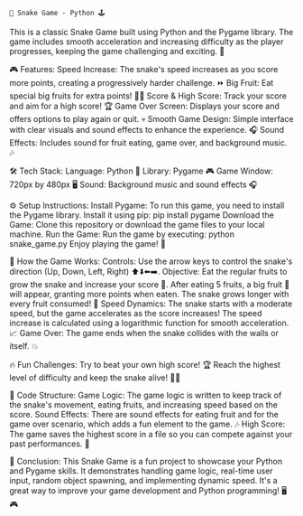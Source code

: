                                                                                 🐍 Snake Game - Python 🕹️

This is a classic Snake Game built using Python and the Pygame library. The game includes smooth acceleration and increasing difficulty as the player progresses, keeping the game challenging and exciting. 🏁

🎮 Features:
Speed Increase: The snake's speed increases as you score more points, creating a progressively harder challenge. ⏩
Big Fruit: Eat special big fruits for extra points! 🍓💥
Score & High Score: Track your score and aim for a high score! 🏆
Game Over Screen: Displays your score and offers options to play again or quit. 💀
Smooth Game Design: Simple interface with clear visuals and sound effects to enhance the experience. 🎧
Sound Effects: Includes sound for fruit eating, game over, and background music. 🎶

🛠️ Tech Stack:
Language: Python 🐍
Library: Pygame 🎮
Game Window: 720px by 480px 🖥️
Sound: Background music and sound effects 🎧

⚙️ Setup Instructions:
Install Pygame: To run this game, you need to install the Pygame library. Install it using pip:
pip install pygame
Download the Game: Clone this repository or download the game files to your local machine.
Run the Game: Run the game by executing:
python snake_game.py
Enjoy playing the game! 🎉

🧠 How the Game Works:
Controls: Use the arrow keys to control the snake's direction (Up, Down, Left, Right) ⬆️⬇️⬅️➡️.
Objective: Eat the regular fruits to grow the snake and increase your score 🍎. After eating 5 fruits, a big fruit 🍓 will appear, granting more points when eaten. The snake grows longer with every fruit consumed! 🐍
Speed Dynamics: The snake starts with a moderate speed, but the game accelerates as the score increases! The speed increase is calculated using a logarithmic function for smooth acceleration. 📈
Game Over: The game ends when the snake collides with the walls or itself. 💥

🔥 Fun Challenges:
Try to beat your own high score! 🏆
Reach the highest level of difficulty and keep the snake alive! 🐍💨

🔧 Code Structure:
Game Logic: The game logic is written to keep track of the snake's movement, eating fruits, and increasing speed based on the score.
Sound Effects: There are sound effects for eating fruit and for the game over scenario, which adds a fun element to the game. 🎶
High Score: The game saves the highest score in a file so you can compete against your past performances. 💾

💬 Conclusion:
This Snake Game is a fun project to showcase your Python and Pygame skills. It demonstrates handling game logic, real-time user input, random object spawning, and implementing dynamic speed. It's a great way to improve your game development and Python programming! 🖥️🎮
